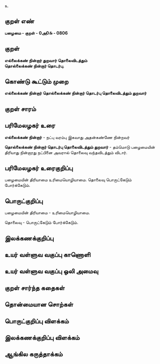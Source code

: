 உ

## குறள் எண் 

**பழைமை - குறள் - 0அ0௬ - 0806**

## குறள் 

**எல்லைக்கண் நின்றார் துறவார் தொலைவிடத்தும்  
தொல்லைக்கண் நின்றார் தொடர்பு.**

## கொண்டு கூட்டும் முறை

**எல்லைக்கண் நின்றார் தொல்லைக்கண் நின்றார் தொடர்பு தொலைவிடத்தும் துறவார்**

## குறள் சாரம் 


## பரிமேலழகர் உரை

**எல்லைக்கண் நின்றார்** - நட்பு வரம்பு இகவாது அதன்கண்ணே நின்றவர்

**தொல்லைக்கண் நின்றார் தொடர்பு தொலைவிடத்தும் துறவார்** - தம்மொடு பழைமையின் திரியாது நின்றாரது நட்பினை அவரால் தொலைவு வந்தவிடத்தும் விடார். 

## பரிமேலழகர் உரைகுறிப்பு   

பழைமையின் திரியாமை உரிமையொழியாமை. தொலைவு பொருட்கேடும் போர்க்கேடும்.

## பொருட்குறிப்பு 

பழைமையின் திரியாமை - உரிமையொழியாமை. 

தொலைவு - பொருட்கேடும் போர்க்கேடும்.

## இலக்கணக்குறிப்பு  


## உயர் வள்ளுவ வகுப்பு காணொளி


## உயர் வள்ளுவ வகுப்பு ஒலி அமைவு 

 
## குறள் சார்ந்த கதைகள் 


## தொன்மையான சொற்கள்


## பொருட்குறிப்பு விளக்கம்


## இலக்கணக்குறிப்பு விளக்கம்


## ஆங்கில கருத்தாக்கம் 


